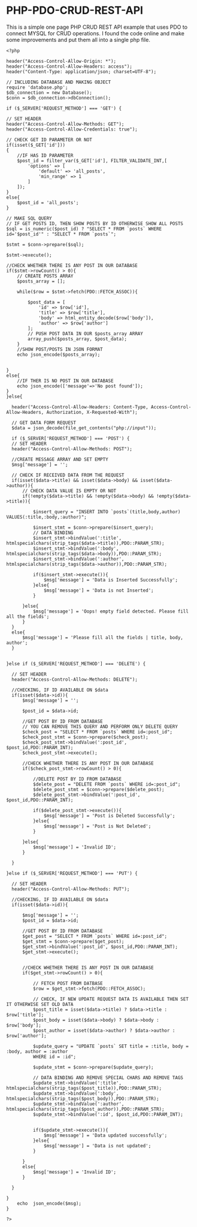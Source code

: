 # PHP-PDO-CRUD-REST-API

This is a simple one page PHP CRUD REST API example that uses PDO to connect MYSQL for CRUD operations.
I found the code online and make some improvements and put them all into a single php file.


    <?php

    header("Access-Control-Allow-Origin: *");
    header("Access-Control-Allow-Headers: access");
    header("Content-Type: application/json; charset=UTF-8");

    // INCLUDING DATABASE AND MAKING OBJECT
    require 'database.php';
    $db_connection = new Database();
    $conn = $db_connection->dbConnection();

    if ($_SERVER['REQUEST_METHOD'] === 'GET') {

    // SET HEADER
    header("Access-Control-Allow-Methods: GET");
    header("Access-Control-Allow-Credentials: true");

    // CHECK GET ID PARAMETER OR NOT
    if(isset($_GET['id']))
    {
        //IF HAS ID PARAMETER
        $post_id = filter_var($_GET['id'], FILTER_VALIDATE_INT,[
            'options' => [
                'default' => 'all_posts',
                'min_range' => 1
            ]
        ]);
    }
    else{
        $post_id = 'all_posts';
    }

    // MAKE SQL QUERY
    // IF GET POSTS ID, THEN SHOW POSTS BY ID OTHERWISE SHOW ALL POSTS
    $sql = is_numeric($post_id) ? "SELECT * FROM `posts` WHERE id='$post_id'" : "SELECT * FROM `posts`";

    $stmt = $conn->prepare($sql);

    $stmt->execute();

    //CHECK WHETHER THERE IS ANY POST IN OUR DATABASE
    if($stmt->rowCount() > 0){
        // CREATE POSTS ARRAY
        $posts_array = [];

        while($row = $stmt->fetch(PDO::FETCH_ASSOC)){

            $post_data = [
                'id' => $row['id'],
                'title' => $row['title'],
                'body' => html_entity_decode($row['body']),
                'author' => $row['author']
            ];
            // PUSH POST DATA IN OUR $posts_array ARRAY
            array_push($posts_array, $post_data);
        }
        //SHOW POST/POSTS IN JSON FORMAT
        echo json_encode($posts_array);


    }
    else{
        //IF THER IS NO POST IN OUR DATABASE
        echo json_encode(['message'=>'No post found']);
    }
    }else{

      header("Access-Control-Allow-Headers: Content-Type, Access-Control-Allow-Headers, Authorization, X-Requested-With");

      // GET DATA FORM REQUEST
      $data = json_decode(file_get_contents("php://input"));

      if ($_SERVER['REQUEST_METHOD'] === 'POST') {
      // SET HEADER
      header("Access-Control-Allow-Methods: POST");

      //CREATE MESSAGE ARRAY AND SET EMPTY
      $msg['message'] = '';

      // CHECK IF RECEIVED DATA FROM THE REQUEST
      if(isset($data->title) && isset($data->body) && isset($data->author)){
          // CHECK DATA VALUE IS EMPTY OR NOT
          if(!empty($data->title) && !empty($data->body) && !empty($data->title)){

              $insert_query = "INSERT INTO `posts`(title,body,author) VALUES(:title,:body,:author)";

              $insert_stmt = $conn->prepare($insert_query);
              // DATA BINDING
              $insert_stmt->bindValue(':title', htmlspecialchars(strip_tags($data->title)),PDO::PARAM_STR);
              $insert_stmt->bindValue(':body', htmlspecialchars(strip_tags($data->body)),PDO::PARAM_STR);
              $insert_stmt->bindValue(':author', htmlspecialchars(strip_tags($data->author)),PDO::PARAM_STR);

              if($insert_stmt->execute()){
                  $msg['message'] = 'Data is Inserted Successfully';
              }else{
                  $msg['message'] = 'Data is not Inserted';
              }

          }else{
              $msg['message'] = 'Oops! empty field detected. Please fill all the fields';
          }
      }
      else{
          $msg['message'] = 'Please fill all the fields | title, body, author';
      }


    }else if ($_SERVER['REQUEST_METHOD'] === 'DELETE') {

      // SET HEADER
      header("Access-Control-Allow-Methods: DELETE");

      //CHECKING, IF ID AVAILABLE ON $data
      if(isset($data->id)){
          $msg['message'] = '';

          $post_id = $data->id;

          //GET POST BY ID FROM DATABASE
          // YOU CAN REMOVE THIS QUERY AND PERFORM ONLY DELETE QUERY
          $check_post = "SELECT * FROM `posts` WHERE id=:post_id";
          $check_post_stmt = $conn->prepare($check_post);
          $check_post_stmt->bindValue(':post_id', $post_id,PDO::PARAM_INT);
          $check_post_stmt->execute();

          //CHECK WHETHER THERE IS ANY POST IN OUR DATABASE
          if($check_post_stmt->rowCount() > 0){

              //DELETE POST BY ID FROM DATABASE
              $delete_post = "DELETE FROM `posts` WHERE id=:post_id";
              $delete_post_stmt = $conn->prepare($delete_post);
              $delete_post_stmt->bindValue(':post_id', $post_id,PDO::PARAM_INT);

              if($delete_post_stmt->execute()){
                  $msg['message'] = 'Post is Deleted Successfully';
              }else{
                  $msg['message'] = 'Post is Not Deleted';
              }

          }else{
              $msg['message'] = 'Invalid ID';
          }

      }

    }else if ($_SERVER['REQUEST_METHOD'] === 'PUT') {

      // SET HEADER
      header("Access-Control-Allow-Methods: PUT");

      //CHECKING, IF ID AVAILABLE ON $data
      if(isset($data->id)){

          $msg['message'] = '';
          $post_id = $data->id;

          //GET POST BY ID FROM DATABASE
          $get_post = "SELECT * FROM `posts` WHERE id=:post_id";
          $get_stmt = $conn->prepare($get_post);
          $get_stmt->bindValue(':post_id', $post_id,PDO::PARAM_INT);
          $get_stmt->execute();


          //CHECK WHETHER THERE IS ANY POST IN OUR DATABASE
          if($get_stmt->rowCount() > 0){

              // FETCH POST FROM DATBASE
              $row = $get_stmt->fetch(PDO::FETCH_ASSOC);

              // CHECK, IF NEW UPDATE REQUEST DATA IS AVAILABLE THEN SET IT OTHERWISE SET OLD DATA
              $post_title = isset($data->title) ? $data->title : $row['title'];
              $post_body = isset($data->body) ? $data->body : $row['body'];
              $post_author = isset($data->author) ? $data->author : $row['author'];

              $update_query = "UPDATE `posts` SET title = :title, body = :body, author = :author
              WHERE id = :id";

              $update_stmt = $conn->prepare($update_query);

              // DATA BINDING AND REMOVE SPECIAL CHARS AND REMOVE TAGS
              $update_stmt->bindValue(':title', htmlspecialchars(strip_tags($post_title)),PDO::PARAM_STR);
              $update_stmt->bindValue(':body', htmlspecialchars(strip_tags($post_body)),PDO::PARAM_STR);
              $update_stmt->bindValue(':author', htmlspecialchars(strip_tags($post_author)),PDO::PARAM_STR);
              $update_stmt->bindValue(':id', $post_id,PDO::PARAM_INT);


              if($update_stmt->execute()){
                  $msg['message'] = 'Data updated successfully';
              }else{
                  $msg['message'] = 'Data is not updated';
              }

          }
          else{
              $msg['message'] = 'Invalid ID';
          }

      }

    }
        echo  json_encode($msg);
    }

    ?>
